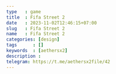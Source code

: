 ```yaml
---
type   : game
title  : Fifa Street 2
date   : 2023-11-02T12:46:15+07:00
slug   : Fifa Street 2
name   : Fifa Street 2
categories: [design]
tags      : []
keywords  : [aethersx2]
description : 
telegram: https://t.me/aethersx2file/42
---
```



